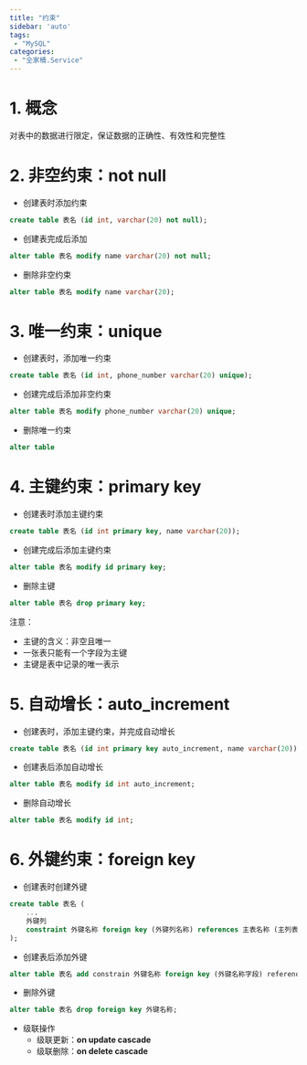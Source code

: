 ```yaml
---
title: "约束"
sidebar: 'auto'
tags:
 - "MySQL"
categories: 
 - "全家桶.Service"
---
```


# 1. 概念

对表中的数据进行限定，保证数据的正确性、有效性和完整性

# 2. 非空约束：not null

* 创建表时添加约束
```sql
create table 表名 (id int, varchar(20) not null);
```

* 创建表完成后添加
```sql
alter table 表名 modify name varchar(20) not null;
```

* 删除非空约束
```sql
alter table 表名 modify name varchar(20);
```

# 3. 唯一约束：unique

* 创建表时，添加唯一约束
```sql
create table 表名 (id int, phone_number varchar(20) unique);
```

* 创建完成后添加非空约束
```sql
alter table 表名 modify phone_number varchar(20) unique;
```

* 删除唯一约束
```sql
alter table 
```

# 4. 主键约束：primary key

* 创建表时添加主键约束
```sql
create table 表名 (id int primary key, name varchar(20));
```

* 创建完成后添加主键约束
```sql
alter table 表名 modify id primary key;
```

* 删除主键
```sql
alter table 表名 drop primary key;
```

注意：

* 主键的含义：非空且唯一
* 一张表只能有一个字段为主键
* 主键是表中记录的唯一表示

# 5. 自动增长：auto_increment

* 创建表时，添加主键约束，并完成自动增长
```sql
create table 表名 (id int primary key auto_increment, name varchar(20));
```

* 创建表后添加自动增长
```sql
alter table 表名 modify id int auto_increment;
```

* 删除自动增长
```sql
alter table 表名 modify id int;
```

# 6. 外键约束：foreign key

* 创建表时创建外键
```sql
create table 表名 (
    ...
    外键列
    constraint 外键名称 foreign key (外键列名称) references 主表名称 (主列表名称)
);
```

* 创建表后添加外键
```sql
alter table 表名 add constrain 外键名称 foreign key (外键名称字段) reference 主表名称(主列表名称);
```

* 删除外键
```sql
alter table 表名 drop foreign key 外键名称;
```

* 级联操作    
	* 级联更新：**on update cascade**
    * 级联删除：**on delete cascade**
